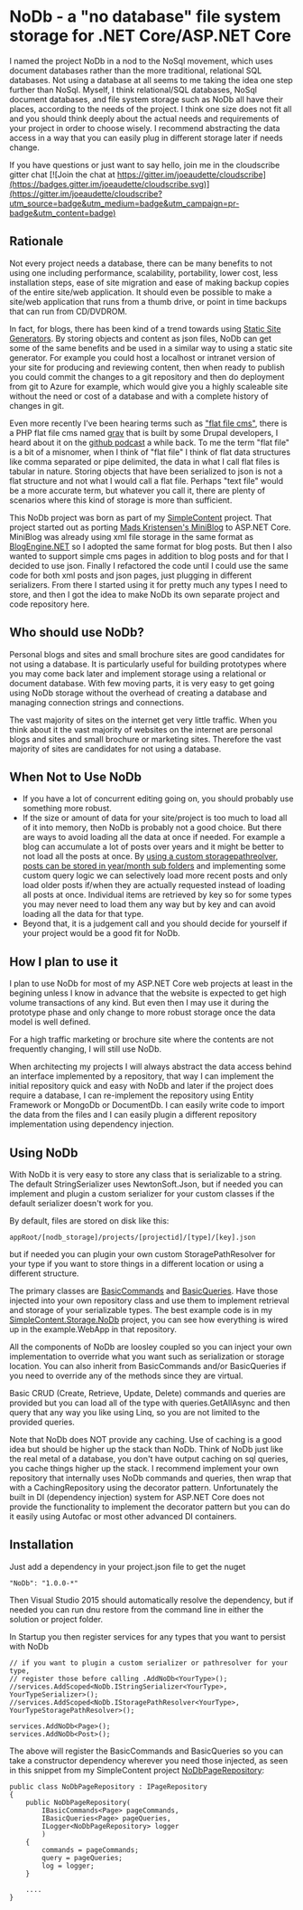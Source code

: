 # NoDb - a "no database" file system storage for .NET Core/ASP.NET Core

I named the project NoDb in a nod to the NoSql movement, which uses document databases rather than the more traditional, relational SQL databases. Not using a database at all seems to me taking the idea one step  further than NoSql. Myself, I think relational/SQL databases, NoSql document databases, and file system storage such as NoDb all have their places, according to the needs of the project. I think one size does not fit all and you should think deeply about the actual needs and requirements of your project in order to choose wisely. I recommend abstracting the data access in a way that you can easily plug in different storage later if needs change.

If you have questions or just want to say hello, join me in the cloudscribe gitter chat
[![Join the chat at https://gitter.im/joeaudette/cloudscribe](https://badges.gitter.im/joeaudette/cloudscribe.svg)](https://gitter.im/joeaudette/cloudscribe?utm_source=badge&utm_medium=badge&utm_campaign=pr-badge&utm_content=badge)

## Rationale

Not every project needs a database, there can be many benefits to not using one including performance, scalability, portability, lower cost, less installation steps, ease of site migration and ease of making backup copies of the entire site/web application. It should even be possible to make a site/web application that runs from a thumb drive, or point in time backups that can run from CD/DVDROM.

In fact, for blogs, there has been kind of a trend towards using [Static Site Generators](https://www.staticgen.com/). By storing objects and content as json files, NoDb can get some of the same benefits and be used in a similar way to using a static site generator. For example you could host a localhost or intranet version of your site for producing and reviewing content, then when ready to publish you could commit the changes to a git repository and then do deployment from git to Azure for example, which would give you a highly scaleable site without the need or cost of a database and with a complete history of changes in git. 

Even more recently I've been hearing terms such as ["flat file cms"](https://www.google.com/#q=flat+file+cms), there is a PHP flat file cms named [grav](https://getgrav.org/) that is built by some Drupal developers, I heard about it on the [github podcast](https://soundcloud.com/githubcommunitycast/episode1) a while back. To me the term "flat file" is a bit of a misnomer, when I think of "flat file" I think of flat data structures like comma separated or pipe delimited, the data in what I call flat files is tabular in nature. Storing objects that have been serialized to json is not a flat structure and not what I would call a flat file. Perhaps "text file" would be a more accurate term, but whatever you call it, there are plenty of scenarios where this kind of storage is more than sufficient.

This NoDb project was born as part of my [SimpleContent](https://github.com/joeaudette/cloudscribe.SimpleContent) project. That project started out as porting [Mads Kristensen's MiniBlog](https://github.com/madskristensen/MiniBlog) to ASP.NET Core. MiniBlog was already using xml file storage in the same format as [BlogEngine.NET](http://dotnetblogengine.net/) so I adopted the same format for blog posts. But then I also wanted to support simple cms pages in addition to blog posts and for that I decided to use json. Finally I refactored the code until I could use the same code for both xml posts and json pages, just plugging in different serializers. From there I started using it for pretty much any types I need to store, and then I got the idea to make NoDb its own separate project and code repository here.

## Who should use NoDb?

Personal blogs and sites and small brochure sites are good candidates for not using a database. It is particularly useful for building prototypes where you may come back later and implement storage using a relational or document database. With few moving parts, it is very easy to get going using NoDb storage without the overhead of creating a database and managing connection strings and connections.

The vast majority of sites on the internet get very little traffic. When you think about it the vast majority of websites on the internet are personal blogs and sites and small brochure or marketing sites. Therefore the vast majority of sites are candidates for not using a database.

## When Not to Use NoDb

*  If you have a lot of concurrent editing going on, you should probably use something more robust.
*  If the size or amount of data for your site/project is too much to load all of it into memory, then NoDb is probably not a good choice. But there are ways to avoid loading all the data at once if needed. For example a blog can accumulate a lot of posts over years and it might be better to not load all the posts at once. By [using a custom storagepathreolver, posts can be stored in year/month sub folders](https://github.com/joeaudette/cloudscribe.SimpleContent/blob/master/src/cloudscribe.SimpleContent.Storage.NoDb/PostStoragePathResolver.cs) and implementing some custom query logic we can selectively load more recent posts and only load older posts if/when they are actually requested instead of loading all posts at once. Individual items are retrieved by key so for some types you may never need to load them any way but by key and can avoid loading all the data for that type.
*  Beyond that, it is a judgement call and you should decide for yourself if your project would be a good fit for NoDb.

## How I plan to use it

I plan to use NoDb for most of my ASP.NET Core web projects at least in the begining unless I know in advance that the website is expected to get high volume transactions of any kind. But even then I may use it during the prototype phase and only change to more robust storage once the data model is well defined.

For a high traffic marketing or brochure site where the contents are not frequently changing, I will still use NoDb. 

When architecting my projects I will always abstract the data access behind an interface implemented by a repository, that way I can implement the initial repository quick and easy with NoDb and later if the project does require a database, I can re-implement the repository using Entity Framework or MongoDb or DocumentDb. I can easily write code to import the data from the files and I can easily plugin a different repository implementation using dependency injection.

## Using NoDb

With NoDb it is very easy to store any class that is serializable to a string. The default StringSerializer uses NewtonSoft.Json, but if needed you can implement and plugin a custom serializer for your custom classes if the default serializer doesn't work for you.

By default, files are stored on disk like this:

    appRoot/[nodb_storage]/projects/[projectid]/[type]/[key].json
	
but if needed you can plugin your own custom StoragePathResolver for your type if you want to store things in a different location or using a different structure.

The primary classes are [BasicCommands](https://github.com/joeaudette/NoDb/blob/master/src/NoDb/BasicCommands.cs) and [BasicQueries](https://github.com/joeaudette/NoDb/blob/master/src/NoDb/BasicQueries.cs). Have those injected into your own repository class and use them to implement retrieval and storage of your serializable types. The best example code is in my [SimpleContent.Storage.NoDb](https://github.com/joeaudette/cloudscribe.SimpleContent/tree/master/src/cloudscribe.SimpleContent.Storage.NoDb) project, you can see how everything is wired up in the example.WebApp in that repository.

All the components of NoDb are loosley coupled so you can inject your own implementation to override what you want such as serialization or storage location. You can also inherit from BasicCommands and/or BasicQueries if you need to override any of the methods since they are virtual.

Basic CRUD (Create, Retrieve, Update, Delete) commands and queries are provided but you can load all of the type with queries.GetAllAsync and then query that any way you like using Linq, so you are not limited to the provided queries.

Note that NoDb does NOT provide any caching. Use of caching is a good idea but should be higher up the stack than NoDb. Think of NoDb just like the real metal of a database, you don't have output caching on sql queries, you cache things higher up the stack. I recommend implement your own repository that internally uses NoDb commands and queries, then wrap that with a CachingRepository using the decorator pattern. Unfortunately the built in DI (dependency injection) system for ASP.NET Core does not provide the functionality to implement the decorator pattern but you can do it easily using Autofac or most other advanced DI containers.


## Installation

Just add a dependency in your project.json file to get the nuget

    "NoDb": "1.0.0-*"
	
Then Visual Studio 2015 should automatically resolve the dependency, but if needed you can run dnu restore from the command line in either the solution or project folder.

In Startup you then register services for any types that you want to persist with NoDb

    // if you want to plugin a custom serializer or pathresolver for your type,
	// register those before calling .AddNoDb<YourType>();
    //services.AddScoped<NoDb.IStringSerializer<YourType>, YourTypeSerializer>();
    //services.AddScoped<NoDb.IStoragePathResolver<YourType>, YourTypeStoragePathResolver>();
	
    services.AddNoDb<Page>();
	services.AddNoDb<Post>();

The above will register the BasicCommands and BasicQueries so you can take a constructor dependency wherever you need those injected, as seen in this snippet from my SimpleContent project [NoDbPageRepository](https://github.com/joeaudette/cloudscribe.SimpleContent/blob/master/src/cloudscribe.SimpleContent.Storage.NoDb/NoDbPageRepository.cs):

    public class NoDbPageRepository : IPageRepository
    {
        public NoDbPageRepository(
            IBasicCommands<Page> pageCommands,
            IBasicQueries<Page> pageQueries,
            ILogger<NoDbPageRepository> logger
            )
        {
            commands = pageCommands;
            query = pageQueries;
            log = logger;
        }
		
		....
	}
  